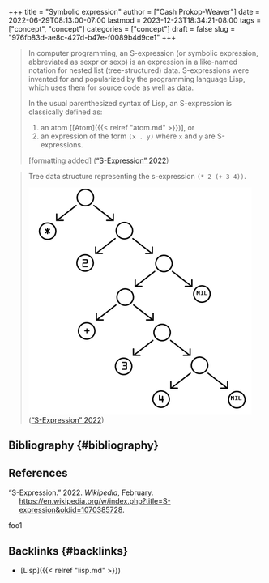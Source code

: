 +++
title = "Symbolic expression"
author = ["Cash Prokop-Weaver"]
date = 2022-06-29T08:13:00-07:00
lastmod = 2023-12-23T18:34:21-08:00
tags = ["concept", "concept"]
categories = ["concept"]
draft = false
slug = "976fb83d-ae8c-427d-b47e-f0089b4d9ce1"
+++

> In computer programming, an S-expression (or symbolic expression, abbreviated as sexpr or sexp) is an expression in a like-named notation for nested list (tree-structured) data. S-expressions were invented for and popularized by the programming language Lisp, which uses them for source code as well as data.
>
> In the usual parenthesized syntax of Lisp, an S-expression is classically defined as:
>
> 1.  an atom [[Atom]({{< relref "atom.md" >}})], or
> 2.  an expression of the form `(x . y)` where `x` and `y` are S-expressions.
>
> [formatting added]
> (<a href="#citeproc_bib_item_1">“S-Expression” 2022</a>)

<!--quoteend-->

> Tree data structure representing the s-expression `(* 2 (+ 3 4))`.
>
> ![](/ox-hugo/Corrected_S-expression_tree_2.svg.png)
> (<a href="#citeproc_bib_item_1">“S-Expression” 2022</a>)


## Bibliography {#bibliography}

## References

<style>.csl-entry{text-indent: -1.5em; margin-left: 1.5em;}</style><div class="csl-bib-body">
  <div class="csl-entry"><a id="citeproc_bib_item_1"></a>“S-Expression.” 2022. <i>Wikipedia</i>, February. <a href="https://en.wikipedia.org/w/index.php?title=S-expression&oldid=1070385728">https://en.wikipedia.org/w/index.php?title=S-expression&#38;oldid=1070385728</a>.</div>
</div>

foo1


## Backlinks {#backlinks}

-   [Lisp]({{< relref "lisp.md" >}})
